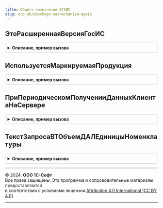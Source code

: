 ```yaml
---
title: Общего назначения ЕГАИС
slug: erp_uh/obschego-naznacheniya-egais
---
```



## ЭтоРасширеннаяВерсияГосИС
<details style="margin: 1em 0; padding: 0.5em; border: 1px solid #ccc; border-radius: 6px;">

<summary style="font-weight: bold; cursor: pointer;">Описание, пример вызова</summary>

```bsl

Функция ЭтоРасширеннаяВерсияГосИС() Экспорт
```

Пример вызова
```bsl
Результат = ОбщегоНазначенияЕГАИС.ЭтоРасширеннаяВерсияГосИС() 
```
</details>

## ИспользуетсяМаркируемаяПродукция
<details style="margin: 1em 0; padding: 0.5em; border: 1px solid #ccc; border-radius: 6px;">

<summary style="font-weight: bold; cursor: pointer;">Описание, пример вызова</summary>

```bsl

Функция ИспользуетсяМаркируемаяПродукция() Экспорт
```

Пример вызова
```bsl
Результат = ОбщегоНазначенияЕГАИС.ИспользуетсяМаркируемаяПродукция() 
```
</details>

## ПриПериодическомПолученииДанныхКлиентаНаСервере
<details style="margin: 1em 0; padding: 0.5em; border: 1px solid #ccc; border-radius: 6px;">

<summary style="font-weight: bold; cursor: pointer;">Описание, пример вызова</summary>

```bsl

// см. ОбщегоНазначенияПереопределяемый.ПриПериодическомПолученииДанныхКлиентаНаСервере
Процедура ПриПериодическомПолученииДанныхКлиентаНаСервере(Параметры, Результаты) Экспорт
```

Пример вызова
```bsl
ОбщегоНазначенияЕГАИС.ПриПериодическомПолученииДанныхКлиентаНаСервере(Параметры, Результаты) 
```
</details>

## ТекстЗапросаВТОбъемДАЛЕдиницыНоменклатуры
<details style="margin: 1em 0; padding: 0.5em; border: 1px solid #ccc; border-radius: 6px;">

<summary style="font-weight: bold; cursor: pointer;">Описание, пример вызова</summary>

```bsl

//Возвращает текст запроса для формирования временной таблицы коэффициентов пересчета базовых единиц измерения
//   номенклатуры в объем ЕГАИС (декалитры).
//Временная таблица используется для пересчета учетного количества номенклатуры в объем ЕГАИС.
//
// Параметры:
//  ИмяТаблицыТовары - Строка - Имя таблицы с колонками: Номенклатура, Характеристика.
//  ИмяВременнойТаблицы - Строка - Имя результирующей временной таблицы.
//  ДобавлятьРазделитель - Булево - Признак добавления разделителя запросов.
//
// Возвращаемое значение:
//  Строка - Текст запроса.
//
Функция ТекстЗапросаВТОбъемДАЛЕдиницыНоменклатуры(ИмяТаблицыТовары = "ВТТовары", ИмяВременнойТаблицы = "ВТОбъемДАЛ", ДобавлятьРазделитель = Ложь) Экспорт
```

Пример вызова
```bsl
Результат = ОбщегоНазначенияЕГАИС.ТекстЗапросаВТОбъемДАЛЕдиницыНоменклатуры(ИмяТаблицыТовары, ИмяВременнойТаблицы, ДобавлятьРазделитель);
```
</details>

---

© 2024, **ООО 1С-Софт**  
Все права защищены. Эта программа и сопроводительные материалы предоставляются  
в соответствии с условиями лицензии [Attribution 4.0 International (CC BY 4.0)](https://creativecommons.org/licenses/by/4.0/legalcode).

---
